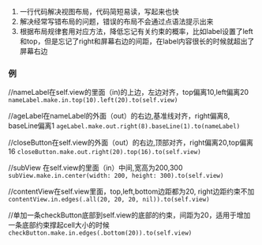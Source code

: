 1. 一行代码解决视图布局，代码简短易读，写起来也快
2. 解决经常写错布局的问题，错误的布局不会通过点语法提示出来
3. 根据布局规律套用对应方法，降低忘记有关约束的概率，比如label设置了left和top，但是忘记了right和屏幕右边的间距，在label内容很长的时候就超出了屏幕右边

### 例
//nameLabel在self.view的里面（in)的上边，左边对齐，top偏离10,left偏离20
`nameLabel.make.in.top(10).left(20).to(self.view)`

//ageLabel在nameLabel的外面（out）的右边,基准线对齐，right偏离8, baseLine偏离1
`ageLabel.make.out.right(8).baseLine(1).to(nameLabel)`

//closeButton在self.view的外面（out）的右边,顶部对齐，right偏离20,top偏离16
`closeButton.make.out.right(20).top(16).to(self.view)`

//subView 在self.view的里面（in）中间,宽高为200,300
`subView.make.in.center(width: 200, height: 300).to(self.view)`

//contentView在self.view里面，top,left,bottom边距都为20, right边距约束不加
`contentView.in.edges(.all(20, 20, 20, nil)).to(self.view)`

//单加一条checkButton底部到self.view的底部的约束，间距为20，适用于增加一条底部约束撑起cell大小的时候
`checkButton.make.in.edges(.bottom(20)).to(self.view)`
